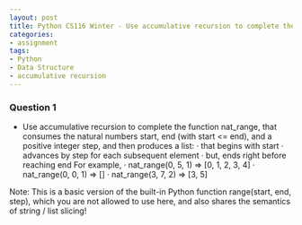 ```yaml
---
layout: post
title: Python CS116 Winter - Use accumulative recursion to complete the function nat_range
categories:
- assignment
tags:
- Python
- Data Structure
- accumulative recursion
---
```



### Question 1

- Use accumulative recursion to complete the function nat_range, that consumes the natural
numbers start, end (with start <= end), and a positive integer step, and then produces a list:
· that begins with start
· advances by step for each subsequent element
· but, ends right before reaching end
For example,
· nat_range(0, 5, 1) => [0, 1, 2, 3, 4]
· nat_range(0, 0, 1) => []
· nat_range(3, 7, 2) => [3, 5]

Note: This is a basic version of the built-in Python function range(start, end, step), which
you are not allowed to use here, and also shares the semantics of string / list slicing!
